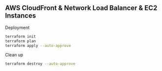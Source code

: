 ## AWS CloudFront & Network Load Balancer & EC2 Instances

Deployment
```sh
terraform init
terraform plan
terraform apply --auto-approve
```

Clean up
```sh
terraform destroy --auto-approve
```
